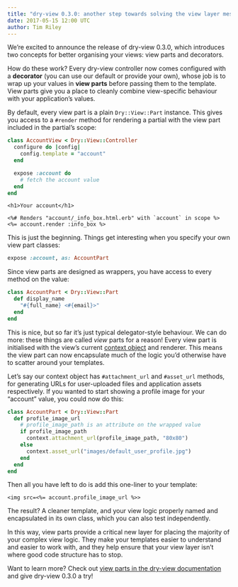 ```yaml
---
title: "dry-view 0.3.0: another step towards solving the view layer mess"
date: 2017-05-15 12:00 UTC
author: Tim Riley
---
```


We’re excited to announce the release of dry-view 0.3.0, which introduces two concepts for better organising your views: view parts and decorators.

How do these work? Every dry-view controller now comes configured with a **decorator** (you can use our default or provide your own), whose job is to wrap up your values in **view parts** before passing them to the template. View parts give you a place to cleanly combine view-specific behaviour with your application’s values.

By default, every view part is a plain `Dry::View::Part` instance. This gives you access to a `#render` method for rendering a partial with the view part included in the partial’s scope:

```ruby
class AccountView < Dry::View::Controller
  configure do |config|
    config.template = "account"
  end

  expose :account do
    # fetch the account value
  end
end
```

```erb
<h1>Your account</h1>

<%# Renders "account/_info_box.html.erb" with `account` in scope %>
<%= account.render :info_box %>
```

This is just the beginning. Things get interesting when you specify your own view part classes:

```ruby
expose :account, as: AccountPart
```

Since view parts are designed as wrappers, you have access to every method on the value:

```ruby
class AccountPart < Dry::View::Part
  def display_name
    "#{full_name} <#{email}>"
  end
end
```

This is nice, but so far it’s just typical delegator-style behaviour. We can do more: these things are called _view_ parts for a reason! Every view part is initialised with the view’s current [context object](http://dry-rb.org/gems/dry-view/0.7/context) and renderer. This means the view part can now encapsulate much of the logic you’d otherwise have to scatter around your templates.

Let’s say our context object has `#attachment_url` and `#asset_url` methods, for generating URLs for user-uploaded files and application assets respectively. If you wanted to start showing a profile image for your “account” value, you could now do this:

```ruby
class AccountPart < Dry::View::Part
  def profile_image_url
    # profile_image_path is an attribute on the wrapped value
    if profile_image_path
      context.attachment_url(profile_image_path, "80x80")
    else
      context.asset_url("images/default_user_profile.jpg")
    end
  end
end
```

Then all you have left to do is add this one-liner to your template:

```erb
<img src=<%= account.profile_image_url %>>
```

The result? A cleaner template, and your view logic properly named and encapsulated in its own class, which you can also test independently.

In this way, view parts provide a critical new layer for placing the majority of your complex view logic. They make your templates easier to understand and easier to work with, and they help ensure that your view layer isn’t where good code structure has to stop.

Want to learn more? Check out [view parts in the dry-view documentation](http://dry-rb.org/gems/dry-view/0.7/parts) and give dry-view 0.3.0 a try!
